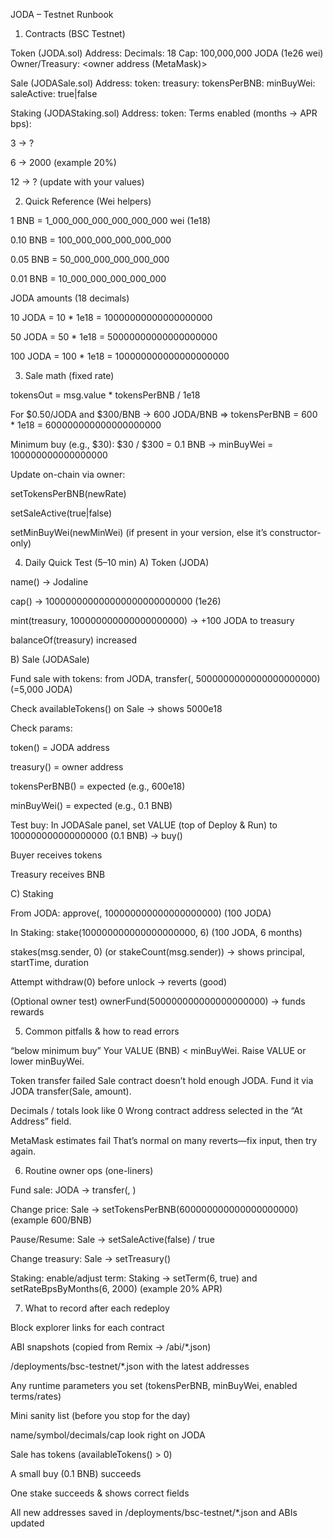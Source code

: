 JODA – Testnet Runbook
1) Contracts (BSC Testnet)

Token (JODA.sol)
Address: <paste-latest>
Decimals: 18
Cap: 100,000,000 JODA (1e26 wei)
Owner/Treasury: <owner address (MetaMask)>

Sale (JODASale.sol)
Address: <paste-latest>
token: <JODA address>
treasury: <owner address>
tokensPerBNB: <current value>
minBuyWei: <current value>
saleActive: true|false

Staking (JODAStaking.sol)
Address: <paste-latest>
token: <JODA address>
Terms enabled (months → APR bps):

3 → ?

6 → 2000 (example 20%)

12 → ?
(update with your values)


2) Quick Reference (Wei helpers)

1 BNB = 1_000_000_000_000_000_000 wei (1e18)

0.10 BNB = 100_000_000_000_000_000

0.05 BNB = 50_000_000_000_000_000

0.01 BNB = 10_000_000_000_000_000

JODA amounts (18 decimals)

10 JODA = 10 * 1e18 = 10000000000000000000

50 JODA = 50 * 1e18 = 50000000000000000000

100 JODA = 100 * 1e18 = 100000000000000000000


3) Sale math (fixed rate)

tokensOut = msg.value * tokensPerBNB / 1e18

For $0.50/JODA and $300/BNB → 600 JODA/BNB
⇒ tokensPerBNB = 600 * 1e18 = 600000000000000000000

Minimum buy (e.g., $30):
$30 / $300 = 0.1 BNB → minBuyWei = 100000000000000000

Update on-chain via owner:

setTokensPerBNB(newRate)

setSaleActive(true|false)

setMinBuyWei(newMinWei) (if present in your version, else it’s constructor-only)

4) Daily Quick Test (5–10 min)
A) Token (JODA)

name() → Jodaline

cap() → 100000000000000000000000000 (1e26)

mint(treasury, 100000000000000000000) → +100 JODA to treasury

balanceOf(treasury) increased

B) Sale (JODASale)

Fund sale with tokens: from JODA, transfer(<SaleAddress>, 5000000000000000000000) (=5,000 JODA)

Check availableTokens() on Sale → shows 5000e18

Check params:

token() = JODA address

treasury() = owner address

tokensPerBNB() = expected (e.g., 600e18)

minBuyWei() = expected (e.g., 0.1 BNB)

Test buy: In JODASale panel, set VALUE (top of Deploy & Run) to 100000000000000000 (0.1 BNB) → buy()

Buyer receives tokens

Treasury receives BNB


C) Staking

From JODA: approve(<Staking>, 100000000000000000000) (100 JODA)

In Staking: stake(100000000000000000000, 6) (100 JODA, 6 months)

stakes(msg.sender, 0) (or stakeCount(msg.sender)) → shows principal, startTime, duration

Attempt withdraw(0) before unlock → reverts (good)

(Optional owner test) ownerFund(500000000000000000000) → funds rewards

5) Common pitfalls & how to read errors

“below minimum buy”
Your VALUE (BNB) < minBuyWei. Raise VALUE or lower minBuyWei.

Token transfer failed
Sale contract doesn’t hold enough JODA. Fund it via JODA transfer(Sale, amount).

Decimals / totals look like 0
Wrong contract address selected in the “At Address” field.

MetaMask estimates fail
That’s normal on many reverts—fix input, then try again.


6) Routine owner ops (one-liners)

Fund sale:
JODA → transfer(<Sale>, <amountWei>)

Change price:
Sale → setTokensPerBNB(600000000000000000000) (example 600/BNB)

Pause/Resume:
Sale → setSaleActive(false) / true

Change treasury:
Sale → setTreasury(<newOwnerAddress>)

Staking: enable/adjust term:
Staking → setTerm(6, true) and setRateBpsByMonths(6, 2000) (example 20% APR)

7) What to record after each redeploy

Block explorer links for each contract

ABI snapshots (copied from Remix → /abi/*.json)

/deployments/bsc-testnet/*.json with the latest addresses

Any runtime parameters you set (tokensPerBNB, minBuyWei, enabled terms/rates)

Mini sanity list (before you stop for the day)

 name/symbol/decimals/cap look right on JODA

 Sale has tokens (availableTokens() > 0)

 A small buy (0.1 BNB) succeeds

 One stake succeeds & shows correct fields

 All new addresses saved in /deployments/bsc-testnet/*.json and ABIs updated
